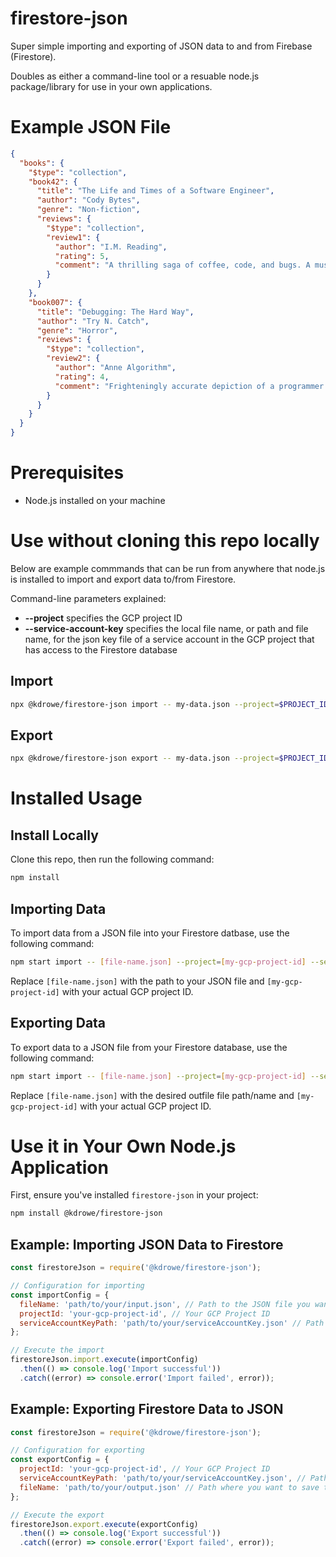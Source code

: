 # firestore-json

Super simple importing and exporting of JSON data to and from Firebase (Firestore).

Doubles as either a command-line tool or a resuable node.js package/library for use in your own applications.

# Example JSON File

```json
{
  "books": {
    "$type": "collection",
    "book42": {
      "title": "The Life and Times of a Software Engineer",
      "author": "Cody Bytes",
      "genre": "Non-fiction",
      "reviews": {
        "$type": "collection",
        "review1": {
          "author": "I.M. Reading",
          "rating": 5,
          "comment": "A thrilling saga of coffee, code, and bugs. A must-read for anyone who's ever wondered why their program works on the second run."
        }
      }
    },
    "book007": {
      "title": "Debugging: The Hard Way",
      "author": "Try N. Catch",
      "genre": "Horror",
      "reviews": {
        "$type": "collection",
        "review2": {
          "author": "Anne Algorithm",
          "rating": 4,
          "comment": "Frighteningly accurate depiction of a programmer's descent into madness. I couldn't put it down, mostly because I was afraid it would crash if I did."
        }
      }
    }
  }
}
```

# Prerequisites

- Node.js installed on your machine

# Use without cloning this repo locally

Below are example commmands that can be run from anywhere that node.js is installed to import and export data to/from Firestore. 

Command-line parameters explained:
* **--project** specifies the GCP project ID
* **--service-account-key** specifies the local file name, or path and file name, for the json key file of a service account in the GCP project that has access to the Firestore database

## Import

```bash
npx @kdrowe/firestore-json import -- my-data.json --project=$PROJECT_ID --service-account-key=key.json
```

## Export

```bash
npx @kdrowe/firestore-json export -- my-data.json --project=$PROJECT_ID --service-account-key=key.json
```

# Installed Usage

## Install Locally

Clone this repo, then run the following command:

```bash
npm install
```

## Importing Data

To import data from a JSON file into your Firestore datbase, use the following command:

```bash
npm start import -- [file-name.json] --project=[my-gcp-project-id] --service-account-key=key.json
```

Replace `[file-name.json]` with the path to your JSON file and `[my-gcp-project-id]` with your actual GCP project ID.

## Exporting Data

To export data to a JSON file from your Firestore database, use the following command:

```bash
npm start import -- [file-name.json] --project=[my-gcp-project-id] --service-account-key=key.json
```

Replace `[file-name.json]` with the desired outfile file path/name and `[my-gcp-project-id]` with your actual GCP project ID.

# Use it in Your Own Node.js Application

First, ensure you've installed `firestore-json` in your project:

```bash
npm install @kdrowe/firestore-json
```

## Example: Importing JSON Data to Firestore

```javascript
const firestoreJson = require('@kdrowe/firestore-json');

// Configuration for importing
const importConfig = {
  fileName: 'path/to/your/input.json', // Path to the JSON file you want to import
  projectId: 'your-gcp-project-id', // Your GCP Project ID
  serviceAccountKeyPath: 'path/to/your/serviceAccountKey.json' // Path to your Firebase service account key file
};

// Execute the import
firestoreJson.import.execute(importConfig)
  .then(() => console.log('Import successful'))
  .catch((error) => console.error('Import failed', error));
```

## Example: Exporting Firestore Data to JSON

```javascript
const firestoreJson = require('@kdrowe/firestore-json');

// Configuration for exporting
const exportConfig = {
  projectId: 'your-gcp-project-id', // Your GCP Project ID
  serviceAccountKeyPath: 'path/to/your/serviceAccountKey.json', // Path to your Firebase service account key file
  fileName: 'path/to/your/output.json' // Path where you want to save the exported JSON
};

// Execute the export
firestoreJson.export.execute(exportConfig)
  .then(() => console.log('Export successful'))
  .catch((error) => console.error('Export failed', error));
```